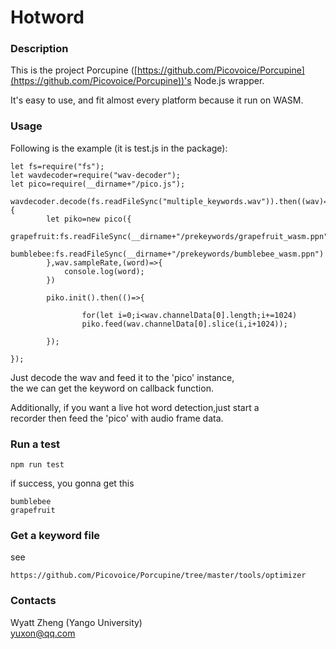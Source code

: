 # Hotword

### Description
This is the project Porcupine ([https://github.com/Picovoice/Porcupine](https://github.com/Picovoice/Porcupine))'s Node.js wrapper.  
  
It's easy to use, and fit almost every platform because it run on WASM.
### Usage
Following is the example (it is test.js in the package):  
```
let fs=require("fs");
let wavdecoder=require("wav-decoder");
let pico=require(__dirname+"/pico.js");

wavdecoder.decode(fs.readFileSync("multiple_keywords.wav")).then((wav)=>{
		let piko=new pico({
			grapefruit:fs.readFileSync(__dirname+"/prekeywords/grapefruit_wasm.ppn"),
			bumblebee:fs.readFileSync(__dirname+"/prekeywords/bumblebee_wasm.ppn")
		},wav.sampleRate,(word)=>{
			console.log(word);
		})

		piko.init().then(()=>{
				
				for(let i=0;i<wav.channelData[0].length;i+=1024)
				piko.feed(wav.channelData[0].slice(i,i+1024));
			
		});

});
```
    
Just decode the wav and feed it to the 'pico' instance,  
the we can get the keyword on callback function.  
  
Additionally, if you want a live hot word detection,just start a  
recorder then feed the 'pico' with audio frame data.  
  
### Run a test
```
npm run test
```
if success, you gonna get this  
```
bumblebee
grapefruit
```

### Get a keyword file
see  
```
https://github.com/Picovoice/Porcupine/tree/master/tools/optimizer
```

### Contacts
Wyatt Zheng (Yango University)  
yuxon@qq.com  
